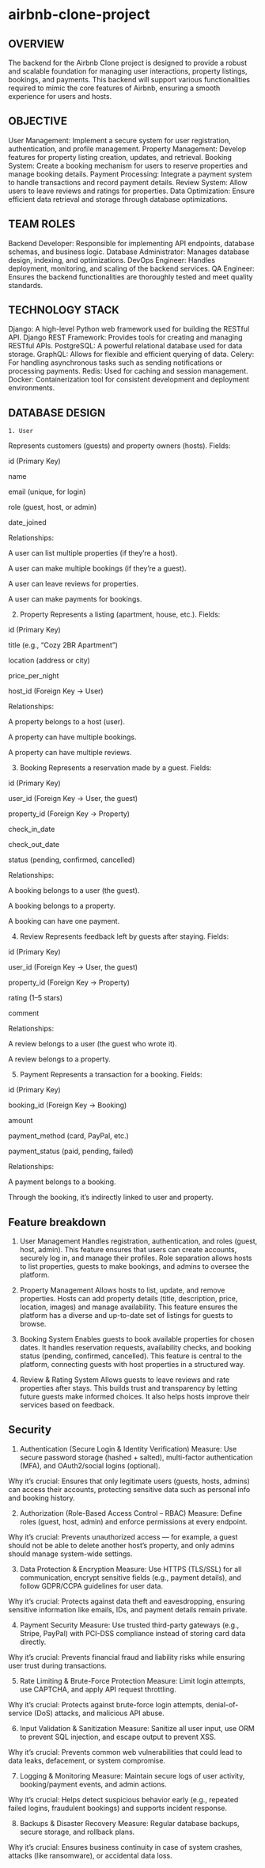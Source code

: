 # airbnb-clone-project

## OVERVIEW
The backend for the Airbnb Clone project is designed to provide a robust and scalable foundation for managing user interactions, property listings, bookings, and payments. This backend will support various functionalities required to mimic the core features of Airbnb, ensuring a smooth experience for users and hosts.

## OBJECTIVE
 User Management: Implement a secure system for user registration, authentication, and profile management.
 Property Management: Develop features for property listing creation, updates, and retrieval.
 Booking System: Create a booking mechanism for users to reserve properties and manage booking details.
 Payment Processing: Integrate a payment system to handle transactions and record payment details.
 Review System: Allow users to leave reviews and ratings for properties.
 Data Optimization: Ensure efficient data retrieval and storage through database optimizations.


## TEAM ROLES
Backend Developer: Responsible for implementing API endpoints, database schemas, and business logic.
Database Administrator: Manages database design, indexing, and optimizations.
DevOps Engineer: Handles deployment, monitoring, and scaling of the backend services.
QA Engineer: Ensures the backend functionalities are thoroughly tested and meet quality standards.

## TECHNOLOGY STACK
 Django: A high-level Python web framework used for building the RESTful API.
 Django REST Framework: Provides tools for creating and managing RESTful APIs.
 PostgreSQL: A powerful relational database used for data storage.
 GraphQL: Allows for flexible and efficient querying of data.
 Celery: For handling asynchronous tasks such as sending notifications or processing payments.
 Redis: Used for caching and session management.
 Docker: Containerization tool for consistent development and deployment environments.

## DATABASE DESIGN
 	1. User
Represents customers (guests) and property owners (hosts).
Fields:

id (Primary Key)

name

email (unique, for login)

role (guest, host, or admin)

date_joined

Relationships:

A user can list multiple properties (if they’re a host).

A user can make multiple bookings (if they’re a guest).

A user can leave reviews for properties.

A user can make payments for bookings.

2. Property
Represents a listing (apartment, house, etc.).
Fields:

id (Primary Key)

title (e.g., “Cozy 2BR Apartment”)

location (address or city)

price_per_night

host_id (Foreign Key → User)

Relationships:

A property belongs to a host (user).

A property can have multiple bookings.

A property can have multiple reviews.

3. Booking
Represents a reservation made by a guest.
Fields:

id (Primary Key)

user_id (Foreign Key → User, the guest)

property_id (Foreign Key → Property)

check_in_date

check_out_date

status (pending, confirmed, cancelled)

Relationships:

A booking belongs to a user (the guest).

A booking belongs to a property.

A booking can have one payment.

4. Review
Represents feedback left by guests after staying.
Fields:

id (Primary Key)

user_id (Foreign Key → User, the guest)

property_id (Foreign Key → Property)

rating (1–5 stars)

comment

Relationships:

A review belongs to a user (the guest who wrote it).

A review belongs to a property.

5. Payment
Represents a transaction for a booking.
Fields:

id (Primary Key)

booking_id (Foreign Key → Booking)

amount

payment_method (card, PayPal, etc.)

payment_status (paid, pending, failed)

Relationships:

A payment belongs to a booking.

Through the booking, it’s indirectly linked to user and property.


## Feature breakdown

1. User Management
Handles registration, authentication, and roles (guest, host, admin).
This feature ensures that users can create accounts, securely log in, and manage their profiles. Role separation allows hosts to list properties, guests to make bookings, and admins to oversee the platform.

2. Property Management
Allows hosts to list, update, and remove properties.
Hosts can add property details (title, description, price, location, images) and manage availability. This feature ensures the platform has a diverse and up-to-date set of listings for guests to browse.

3. Booking System
Enables guests to book available properties for chosen dates.
It handles reservation requests, availability checks, and booking status (pending, confirmed, cancelled). This feature is central to the platform, connecting guests with host properties in a structured way.

4. Review & Rating System
Allows guests to leave reviews and rate properties after stays.
This builds trust and transparency by letting future guests make informed choices. It also helps hosts improve their services based on feedback.

## Security 

1. Authentication (Secure Login & Identity Verification)
Measure: Use secure password storage (hashed + salted), multi-factor authentication (MFA), and OAuth2/social logins (optional).

Why it’s crucial: Ensures that only legitimate users (guests, hosts, admins) can access their accounts, protecting sensitive data such as personal info and booking history.

2. Authorization (Role-Based Access Control – RBAC)
Measure: Define roles (guest, host, admin) and enforce permissions at every endpoint.

Why it’s crucial: Prevents unauthorized access — for example, a guest should not be able to delete another host’s property, and only admins should manage system-wide settings.

3. Data Protection & Encryption
Measure: Use HTTPS (TLS/SSL) for all communication, encrypt sensitive fields (e.g., payment details), and follow GDPR/CCPA guidelines for user data.

Why it’s crucial: Protects against data theft and eavesdropping, ensuring sensitive information like emails, IDs, and payment details remain private.

4. Payment Security
Measure: Use trusted third-party gateways (e.g., Stripe, PayPal) with PCI-DSS compliance instead of storing card data directly.

Why it’s crucial: Prevents financial fraud and liability risks while ensuring user trust during transactions.

5. Rate Limiting & Brute-Force Protection
Measure: Limit login attempts, use CAPTCHA, and apply API request throttling.

Why it’s crucial: Protects against brute-force login attempts, denial-of-service (DoS) attacks, and malicious API abuse.

6. Input Validation & Sanitization
Measure: Sanitize all user input, use ORM to prevent SQL injection, and escape output to prevent XSS.

Why it’s crucial: Prevents common web vulnerabilities that could lead to data leaks, defacement, or system compromise.

7. Logging & Monitoring
Measure: Maintain secure logs of user activity, booking/payment events, and admin actions.

Why it’s crucial: Helps detect suspicious behavior early (e.g., repeated failed logins, fraudulent bookings) and supports incident response.

8. Backups & Disaster Recovery
Measure: Regular database backups, secure storage, and rollback plans.

Why it’s crucial: Ensures business continuity in case of system crashes, attacks (like ransomware), or accidental data loss.


